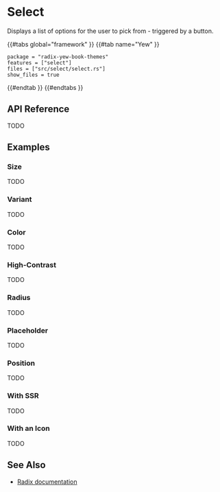 # Select

Displays a list of options for the user to pick from - triggered by a button.

{{#tabs global="framework" }}
{{#tab name="Yew" }}

```toml,trunk
package = "radix-yew-book-themes"
features = ["select"]
files = ["src/select/select.rs"]
show_files = true
```

{{#endtab }}
{{#endtabs }}

## API Reference

TODO

## Examples

### Size

TODO

### Variant

TODO

### Color

TODO

### High-Contrast

TODO

### Radius

TODO

### Placeholder

TODO

### Position

TODO

### With SSR

TODO

### With an Icon

TODO

## See Also

-   [Radix documentation](https://www.radix-ui.com/themes/docs/components/select)
